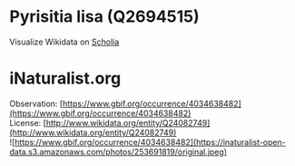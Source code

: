
Pyrisitia lisa (Q2694515)
=========================
  
Visualize Wikidata on [Scholia](https://scholia.toolforge.org/taxon/Q2694515)
# iNaturalist.org
  
Observation: [https://www.gbif.org/occurrence/4034638482](https://www.gbif.org/occurrence/4034638482)  
License: [http://www.wikidata.org/entity/Q24082749](http://www.wikidata.org/entity/Q24082749)  
![https://www.gbif.org/occurrence/4034638482](https://inaturalist-open-data.s3.amazonaws.com/photos/253691819/original.jpeg)